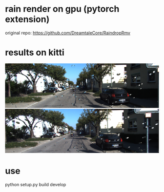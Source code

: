 # rain render on gpu (pytorch extension)
original repo: https://github.com/DreamtaleCore/RaindropRmv<br/>

# results on kitti
![L](https://github.com/sjg918/rainrender/blob/main/L_000000.png?raw=true)
![R](https://github.com/sjg918/rainrender/blob/main/R_000000.png?raw=true)

# use
python setup.py build develop
